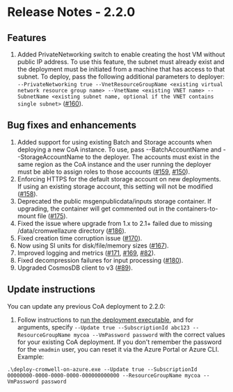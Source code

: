 # Release Notes - 2.2.0
## Features

1.	Added PrivateNetworking switch to enable creating the host VM without public IP address. To use this feature, the subnet must already exist and the deployment must be initiated from a machine that has access to that subnet. To deploy, pass the following additional parameters to deployer: `--PrivateNetworking true --VnetResourceGroupName <existing virtual network resource group name> --VnetName <existing VNET name> --SubnetName <existing subnet name, optional if the VNET contains single subnet>` ([#160](https://github.com/microsoft/CromwellOnAzure/issues/160)).

## Bug fixes and enhancements

1.	Added support for using existing Batch and Storage accounts when deploying a new CoA instance. To use, pass --BatchAccountName and --StorageAccountName to the deployer. The accounts must exist in the same region as the CoA instance and the user running the deployer must be able to assign roles to those accounts ([#159](https://github.com/microsoft/CromwellOnAzure/issues/159), [#150](https://github.com/microsoft/CromwellOnAzure/issues/150)).
2.	Enforcing HTTPS for the default storage account on new deployments. If using an existing storage account, this setting will not be modified ([#158](https://github.com/microsoft/CromwellOnAzure/issues/158)).
3.	Deprecated the public msgenpublicdata/inputs storage container. If upgrading, the container will get commented out in the containers-to-mount file ([#175](https://github.com/microsoft/CromwellOnAzure/issues/175)).
4.	Fixed the issue where upgrade from 1.x to 2.1+ failed due to missing /data/cromwellazure directory ([#186](https://github.com/microsoft/CromwellOnAzure/issues/186)).
5.	Fixed creation time corruption issue ([#170](https://github.com/microsoft/CromwellOnAzure/issues/170)).
6.	Now using SI units for disk/file/memory sizes ([#167](https://github.com/microsoft/CromwellOnAzure/issues/167)).
7.	Improved logging and metrics ([#171](https://github.com/microsoft/CromwellOnAzure/issues/171), [#169](https://github.com/microsoft/CromwellOnAzure/issues/169), [#82](https://github.com/microsoft/CromwellOnAzure/issues/82)).
8.	Fixed decompression failures for input processing ([#180](https://github.com/microsoft/CromwellOnAzure/issues/180)).
9.	Upgraded CosmosDB client to v3 ([#89](https://github.com/microsoft/CromwellOnAzure/issues/89)).

## Update instructions

You can update any previous CoA deployment to 2.2.0:
1.  Follow instructions to [run the deployment executable](https://github.com/microsoft/CromwellOnAzure#run-the-deployment-executable), and for arguments, specify `--Update true --SubscriptionId abc123 --ResourceGroupName mycoa --VmPassword password` with the correct values for your existing CoA deployment. If you don't remember the password for the `vmadmin` user, you can reset it via the Azure Portal or Azure CLI.  Example:<br/>
 
`.\deploy-cromwell-on-azure.exe --Update true --SubscriptionId 00000000-0000-0000-0000-000000000000 --ResourceGroupName mycoa --VmPassword password`